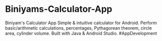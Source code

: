 # Biniyams-Calculator-App
Biniyam's Calculator App Simple &amp; intuitive calculator for Android. Perform basic/arithmetic calculations, percentages, Pythagorean theorem, circle area, cylinder volume. Built with Java &amp; Android Studio. #AppDevelopment
